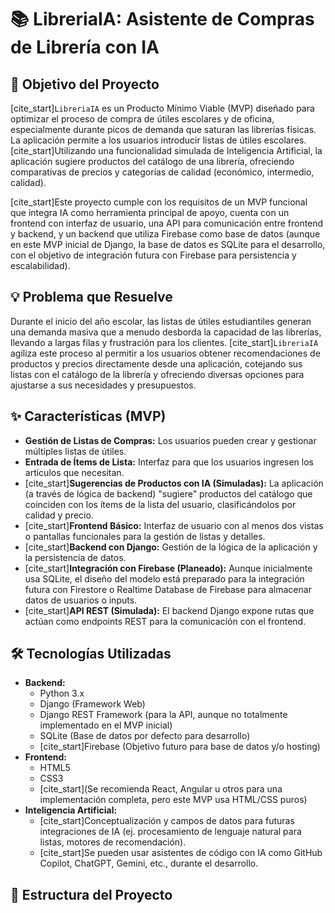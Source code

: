 # 📚 LibreriaIA: Asistente de Compras de Librería con IA

## 🎯 Objetivo del Proyecto

[cite_start]`LibreriaIA` es un Producto Mínimo Viable (MVP) diseñado para optimizar el proceso de compra de útiles escolares y de oficina, especialmente durante picos de demanda que saturan las librerías físicas. La aplicación permite a los usuarios introducir listas de útiles escolares. [cite_start]Utilizando una funcionalidad simulada de Inteligencia Artificial, la aplicación sugiere productos del catálogo de una librería, ofreciendo comparativas de precios y categorías de calidad (económico, intermedio, calidad).

[cite_start]Este proyecto cumple con los requisitos de un MVP funcional que integra IA como herramienta principal de apoyo, cuenta con un frontend con interfaz de usuario, una API para comunicación entre frontend y backend, y un backend que utiliza Firebase como base de datos (aunque en este MVP inicial de Django, la base de datos es SQLite para el desarrollo, con el objetivo de integración futura con Firebase para persistencia y escalabilidad).

## 💡 Problema que Resuelve

Durante el inicio del año escolar, las listas de útiles estudiantiles generan una demanda masiva que a menudo desborda la capacidad de las librerías, llevando a largas filas y frustración para los clientes. [cite_start]`LibreriaIA` agiliza este proceso al permitir a los usuarios obtener recomendaciones de productos y precios directamente desde una aplicación, cotejando sus listas con el catálogo de la librería y ofreciendo diversas opciones para ajustarse a sus necesidades y presupuestos.

## ✨ Características (MVP)

* **Gestión de Listas de Compras:** Los usuarios pueden crear y gestionar múltiples listas de útiles.
* **Entrada de Ítems de Lista:** Interfaz para que los usuarios ingresen los artículos que necesitan.
* [cite_start]**Sugerencias de Productos con IA (Simuladas):** La aplicación (a través de lógica de backend) "sugiere" productos del catálogo que coinciden con los ítems de la lista del usuario, clasificándolos por calidad y precio.
* [cite_start]**Frontend Básico:** Interfaz de usuario con al menos dos vistas o pantallas funcionales para la gestión de listas y detalles.
* [cite_start]**Backend con Django:** Gestión de la lógica de la aplicación y la persistencia de datos.
* [cite_start]**Integración con Firebase (Planeado):** Aunque inicialmente usa SQLite, el diseño del modelo está preparado para la integración futura con Firestore o Realtime Database de Firebase para almacenar datos de usuarios o inputs.
* [cite_start]**API REST (Simulada):** El backend Django expone rutas que actúan como endpoints REST para la comunicación con el frontend.

## 🛠️ Tecnologías Utilizadas

* **Backend:**
    * Python 3.x
    * Django (Framework Web)
    * Django REST Framework (para la API, aunque no totalmente implementado en el MVP inicial)
    * SQLite (Base de datos por defecto para desarrollo)
    * [cite_start]Firebase (Objetivo futuro para base de datos y/o hosting) 
* **Frontend:**
    * HTML5
    * CSS3
    * [cite_start](Se recomienda React, Angular u otros para una implementación completa, pero este MVP usa HTML/CSS puros) 
* **Inteligencia Artificial:**
    * [cite_start]Conceptualización y campos de datos para futuras integraciones de IA (ej. procesamiento de lenguaje natural para listas, motores de recomendación).
    * [cite_start]Se pueden usar asistentes de código con IA como GitHub Copilot, ChatGPT, Gemini, etc., durante el desarrollo.

## 🚀 Estructura del Proyecto